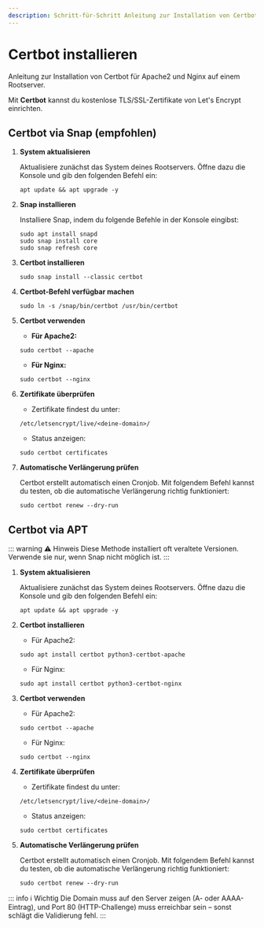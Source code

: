 ```yaml
---
description: Schritt-für-Schritt Anleitung zur Installation von Certbot auf einem Rootserver mit Apache2 oder Nginx – sichere deine Website mit SSL-Zertifikaten unter Ubuntu/Debian.
---
```


# Certbot installieren

Anleitung zur Installation von Certbot für Apache2 und Nginx auf einem Rootserver.

Mit <strong>Certbot</strong> kannst du kostenlose TLS/SSL-Zertifikate von Let's Encrypt einrichten.

## Certbot via Snap (empfohlen)

1. <strong>System aktualisieren</strong>

    Aktualisiere zunächst das System deines Rootservers. Öffne dazu die Konsole und gib den folgenden Befehl ein:
    
    ```
    apt update && apt upgrade -y
    ```

2. <strong>Snap installieren</strong>

    Installiere Snap, indem du folgende Befehle in der Konsole eingibst:
    
    ```
    sudo apt install snapd
    sudo snap install core
    sudo snap refresh core
    ```

3. <strong>Certbot installieren</strong>

    ```
    sudo snap install --classic certbot
    ```

4. <strong>Certbot-Befehl verfügbar machen</strong>

    ```
    sudo ln -s /snap/bin/certbot /usr/bin/certbot
    ```

5. <strong>Certbot verwenden</strong>

    * <strong>Für Apache2:</strong>
    
    ```
    sudo certbot --apache
    ```

    * <strong>Für Nginx:</strong>
    
    ```
    sudo certbot --nginx
    ```

6. <strong>Zertifikate überprüfen</strong>

    * Zertifikate findest du unter:
    ```
    /etc/letsencrypt/live/<deine-domain>/
    ```

    * Status anzeigen:
    ```
    sudo certbot certificates
    ```

7. <strong>Automatische Verlängerung prüfen</strong>

    Certbot erstellt automatisch einen Cronjob. Mit folgendem Befehl kannst du testen, ob die automatische Verlängerung richtig funktioniert:
    ```
    sudo certbot renew --dry-run
    ```

## Certbot via APT

::: warning :warning: Hinweis
Diese Methode installiert oft veraltete Versionen. Verwende sie nur, wenn Snap nicht möglich ist.
:::

1. <strong>System aktualisieren</strong>

    Aktualisiere zunächst das System deines Rootservers. Öffne dazu die Konsole und gib den folgenden Befehl ein:
    
    ```
    apt update && apt upgrade -y
    ```

2. <strong>Certbot installieren</strong>


    * Für Apache2:
    
    ```
    sudo apt install certbot python3-certbot-apache
    ```

    * Für Nginx:
    
    ```
    sudo apt install certbot python3-certbot-nginx
    ```

3. <strong>Certbot verwenden</strong>

    * Für Apache2:
    ```
    sudo certbot --apache
    ```
    
    * Für Nginx:
    ```
    sudo certbot --nginx
    ```

4. <strong>Zertifikate überprüfen</strong>

    * Zertifikate findest du unter:
    ```
    /etc/letsencrypt/live/<deine-domain>/
    ```
    
    * Status anzeigen:
    ```
    sudo certbot certificates
    ```

5. <strong>Automatische Verlängerung prüfen</strong>

    Certbot erstellt automatisch einen Cronjob. Mit folgendem Befehl kannst du testen, ob die automatische Verlängerung richtig funktioniert:
    ```
    sudo certbot renew --dry-run
    ```

::: info :information_source: Wichtig
Die Domain muss auf den Server zeigen (A- oder AAAA-Eintrag), und Port 80 (HTTP-Challenge) muss erreichbar sein – sonst schlägt die Validierung fehl.
:::